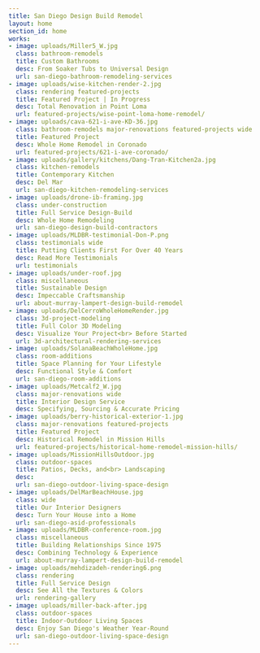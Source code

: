 ```yaml
---
title: San Diego Design Build Remodel
layout: home
section_id: home
works:
- image: uploads/Miller5_W.jpg
  class: bathroom-remodels
  title: Custom Bathrooms
  desc: From Soaker Tubs to Universal Design
  url: san-diego-bathroom-remodeling-services
- image: uploads/wise-kitchen-render-2.jpg
  class: rendering featured-projects
  title: Featured Project | In Progress
  desc: Total Renovation in Point Loma
  url: featured-projects/wise-point-loma-home-remodel/
- image: uploads/cava-621-i-ave-KD-36.jpg
  class: bathroom-remodels major-renovations featured-projects wide
  title: Featured Project
  desc: Whole Home Remodel in Coronado
  url: featured-projects/621-i-ave-coronado/
- image: uploads/gallery/kitchens/Dang-Tran-Kitchen2a.jpg
  class: kitchen-remodels
  title: Contemporary Kitchen
  desc: Del Mar
  url: san-diego-kitchen-remodeling-services
- image: uploads/drone-ib-framing.jpg
  class: under-construction
  title: Full Service Design-Build
  desc: Whole Home Remodeling
  url: san-diego-design-build-contractors
- image: uploads/MLDBR-testimonial-Don-P.png
  class: testimonials wide
  title: Putting Clients First For Over 40 Years
  desc: Read More Testimonials
  url: testimonials
- image: uploads/under-roof.jpg
  class: miscellaneous
  title: Sustainable Design
  desc: Impeccable Craftsmanship
  url: about-murray-lampert-design-build-remodel
- image: uploads/DelCerroWholeHomeRender.jpg
  class: 3d-project-modeling
  title: Full Color 3D Modeling
  desc: Visualize Your Project<br> Before Started
  url: 3d-architectural-rendering-services
- image: uploads/SolanaBeachWholeHome.jpg
  class: room-additions
  title: Space Planning for Your Lifestyle
  desc: Functional Style & Comfort
  url: san-diego-room-additions
- image: uploads/Metcalf2_W.jpg
  class: major-renovations wide
  title: Interior Design Service
  desc: Specifying, Sourcing & Accurate Pricing
- image: uploads/berry-historical-exterior-1.jpg
  class: major-renovations featured-projects
  title: Featured Project
  desc: Historical Remodel in Mission Hills
  url: featured-projects/historical-home-remodel-mission-hills/
- image: uploads/MissionHillsOutdoor.jpg
  class: outdoor-spaces
  title: Patios, Decks, and<br> Landscaping
  desc:
  url: san-diego-outdoor-living-space-design
- image: uploads/DelMarBeachHouse.jpg
  class: wide
  title: Our Interior Designers
  desc: Turn Your House into a Home
  url: san-diego-asid-professionals
- image: uploads/MLDBR-conference-room.jpg
  class: miscellaneous
  title: Building Relationships Since 1975
  desc: Combining Technology & Experience
  url: about-murray-lampert-design-build-remodel
- image: uploads/mehdizadeh-rendering6.png
  class: rendering
  title: Full Service Design
  desc: See All the Textures & Colors
  url: rendering-gallery
- image: uploads/miller-back-after.jpg
  class: outdoor-spaces
  title: Indoor-Outdoor Living Spaces
  desc: Enjoy San Diego's Weather Year-Round
  url: san-diego-outdoor-living-space-design
---
```

